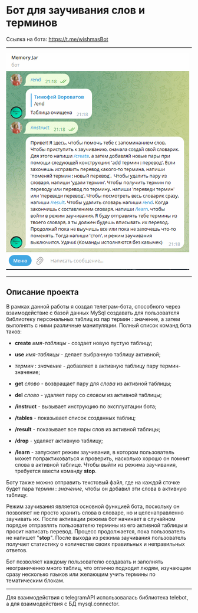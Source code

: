 # Бот для заучивания слов и терминов

Ссылка на бота: https://t.me/wishmasBot

---

![preview](bot_gif.gif)

---

## Описание проекта
В рамках данной работы я создал телеграм-бота, способного через взаимодействие с базой данных MySql создавать для пользователя библиотеку персональных таблиц из пар термин : значение, а затем выполнять с ними различные манипуляции. Полный список команд бота таков:

* **create** *имя-таблицы* - создает новую пустую таблицу;
* **use** *имя-таблицы* - делает выбранную таблицу активной;
* *термин* : *значение* - добавляет в активную таблицу пару термин-значение;
* **get** *слово* - возвращает пару для *слова* из активной таблицы;
* **del** *слово* - удаляет пару со *словом* из активной таблицы;

* **/instruct** - вызывает инструкцию по эксплуатации бота;
* **/tables** - показывает список созданных таблиц;
* **/result** - показывает все пары слов из активной таблицы;
* **/drop** - удаляет активную таблицу;
* **/learn** - запускает режим заучивания, в котором пользователь может попрактиковаться и проверить, насколько хорошо он помнит слова в активной таблице.
Чтобы выйти из режима заучивания, требуется ввести команду **stop**.

Боту также можно отправить текстовый файл, где на каждой сточке будет пара *термин* : *значение*, чтобы он добавил эти слова в активную таблицу.

Режим заучивания является основной функцией бота, поскольку он позволяет не просто хранить слова в словаре, но и целенаправленно заучивать их. После активации режима бот начинает в случайном порядке отправлять пользователю термины из его активной таблицы и просит написать перевод. Процесс продолжается, пока пользователь не напишет "**stop**". После выхода из режима заучивания пользователь получает статистику о количестве своих правильных и неправильных ответов.

Бот позволяет каждому пользователю создавать и заполнять неограниченно много таблиц, что отлично подходит людям, изучающим сразу несколько языков или желающим учить термины по тематическим блокам.

---

Для взаимодействия с telegramAPI использовалась библиотека telebot, а для взаимодействия с БД mysql.connector.
